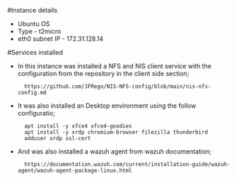 #Instance details

- Ubuntu OS
- Type - t2micro
- eth0 subnet IP - 172.31.128.14


#Services installed


- In this instance was installed a NFS and NIS client service with the configuration from the repository in the client side section;

        https://github.com/JFRego/NIS-NFS-config/blob/main/nis-nfs-config.md

- It was also installed an Desktop environment using the follow configuratio;

        apt install -y xfce4 xfce4-goodies
        apt install -y xrdp chromium-browser filezilla thunderbird
        adduser xrdp ssl-cert
        
- And was also installed a wazuh agent from wazuh documentation;

        https://documentation.wazuh.com/current/installation-guide/wazuh-agent/wazuh-agent-package-linux.html
